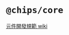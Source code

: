 # `@chips/core`

[元件開發規範 wiki](https://gitlab.com/asus-icr/chips/-/wikis/%E5%85%83%E4%BB%B6%E9%96%8B%E7%99%BC%E8%A6%8F%E7%AF%84)
